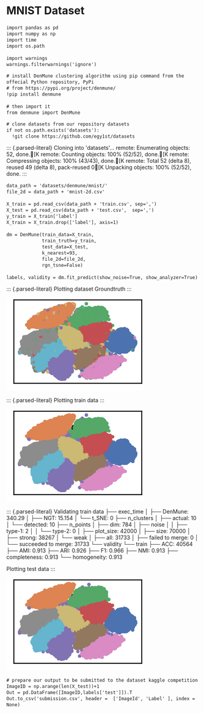 MNIST Dataset
=============

``` {.python}
import pandas as pd
import numpy as np
import time
import os.path

import warnings
warnings.filterwarnings('ignore')
```

``` {.python}
# install DenMune clustering algorithm using pip command from the offecial Python repository, PyPi
# from https://pypi.org/project/denmune/
!pip install denmune

# then import it
from denmune import DenMune
```

``` {.python}
# clone datasets from our repository datasets
if not os.path.exists('datasets'):
  !git clone https://github.com/egy1st/datasets
```

::: {.parsed-literal}
Cloning into \'datasets\'\... remote: Enumerating objects: 52, done.\[K
remote: Counting objects: 100% (52/52), done.\[K remote: Compressing
objects: 100% (43/43), done.\[K remote: Total 52 (delta 8), reused 49
(delta 8), pack-reused 0\[K Unpacking objects: 100% (52/52), done.
:::

``` {.python}
data_path = 'datasets/denmune/mnist/'  
file_2d = data_path + 'mnist-2d.csv'

X_train = pd.read_csv(data_path + 'train.csv', sep=',')
X_test = pd.read_csv(data_path + 'test.csv',  sep=',')
y_train = X_train['label']
X_train = X_train.drop(['label'], axis=1)

dm = DenMune(train_data=X_train,
             train_truth=y_train,
             test_data=X_test, 
             k_nearest=93,
             file_2d=file_2d,
             rgn_tsne=False)

labels, validity = dm.fit_predict(show_noise=True, show_analyzer=True)
```

::: {.parsed-literal}
Plotting dataset Groundtruth
:::

![image](images/mnist/output_4_1.png)

::: {.parsed-literal}
Plotting train data
:::

![image](images/mnist/output_4_3.png)

::: {.parsed-literal}
Validating train data ├── exec\_time │ ├── DenMune: 340.29 │ ├── NGT:
15.154 │ └── t\_SNE: 0 ├── n\_clusters │ ├── actual: 10 │ └── detected:
10 ├── n\_points │ ├── dim: 784 │ ├── noise │ │ ├── type-1: 2 │ │ └──
type-2: 0 │ ├── plot\_size: 42000 │ ├── size: 70000 │ ├── strong: 38267
│ └── weak │ ├── all: 31733 │ ├── failed to merge: 0 │ └── succeeded to
merge: 31733 └── validity └── train ├── ACC: 40564 ├── AMI: 0.913 ├──
ARI: 0.926 ├── F1: 0.966 ├── NMI: 0.913 ├── completeness: 0.913 └──
homogeneity: 0.913

Plotting test data
:::

![image](images/mnist/output_4_5.png)

``` {.python}
# prepare our output to be submitted to the dataset kaggle competition
ImageID = np.arange(len(X_test))+1
Out = pd.DataFrame([ImageID,labels['test']]).T
Out.to_csv('submission.csv', header =  ['ImageId', 'Label' ], index = None)
```
